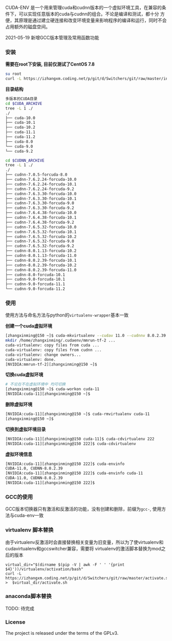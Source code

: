 
CUDA-ENV 是一个用来管理cuda和cudnn版本的一个虚拟环境工具，在兼容的条件下，可以实现任意版本的cuda与cudnn的组合。不论是编译和测试，都十分
方便，其原理是通过建立硬连接和改变环境变量来影响程序的编译和运行，同时不会占用额外的磁盘空间。

2021-05-19 新增GCC版本管理及常用函数功能

### 安装

**需要在root下安装, 目前仅测试了CentOS 7.8**
```bash
su root
curl -L https://izhangxm.coding.net/p/git/d/Switchers/git/raw/master/install.sh | bash
```

**目录结构**
```bash
多版本的CUDA目录
cd $CUDA_ARCHIVE
tree -L 1 ./
./
├── cuda-10.0
├── cuda-10.1
├── cuda-10.2
├── cuda-11.1
├── cuda-11.2
├── cuda-8.0
└── cuda-9.0
└── cuda-9.2

cd $CUDNN_ARCHIVE
tree -L 1 ./
./
├── cudnn-7.0.5-forcuda-8.0
├── cudnn-7.6.2.24-forcuda-10.0
├── cudnn-7.6.2.24-forcuda-10.1
├── cudnn-7.6.2.24-forcuda-9.2
├── cudnn-7.6.3.30-forcuda-10.0
├── cudnn-7.6.3.30-forcuda-10.1
├── cudnn-7.6.3.30-forcuda-9.0
├── cudnn-7.6.3.30-forcuda-9.2
├── cudnn-7.6.4.38-forcuda-10.0
├── cudnn-7.6.4.38-forcuda-10.1
├── cudnn-7.6.4.38-forcuda-9.2
├── cudnn-7.6.5.32-forcuda-10.0
├── cudnn-7.6.5.32-forcuda-10.1
├── cudnn-7.6.5.32-forcuda-10.2
├── cudnn-7.6.5.32-forcuda-9.0
├── cudnn-7.6.5.32-forcuda-9.2
├── cudnn-8.0.1.13-forcuda-10.2
├── cudnn-8.0.1.13-forcuda-11.0
├── cudnn-8.0.2.39-forcuda-10.1
├── cudnn-8.0.2.39-forcuda-10.2
├── cudnn-8.0.2.39-forcuda-11.0
├── cudnn-8.0-forcuda-10.1
├── cudnn-9.0-forcuda-10.1
├── cudnn-9.0-forcuda-11.1
└── cudnn-9.0-forcuda-11.2
```

### 使用
使用方法与命名方法与python的`virtualenv-wrapper`基本一致

**创建一个cuda虚拟环境**
```bash
[zhangxinming@150 ~]$ cuda-mkvirtualenv --cudav 11.0 --cudnnv 8.0.2.39 --envname mmrun-tf-2
mkdir /home/zhangxinming/.cudaenv/mmrun-tf-2 ...
cuda-virtualenv: copy files from cuda ...
cuda-virtualenv: copy files from cudnn ...
cuda-virtualenv: change owners...
cuda-virtualenv: done.
[NVIDIA:mmrun-tf-2][zhangxinming@150 ~]$ 

```

**切换cuda虚拟环境**
```bash
# 不论在不在虚拟环境中 均可切换
[zhangxinming@150 ~]$ cuda-workon cuda-11
[NVIDIA:cuda-11][zhangxinming@150 ~]$
```

**删除虚拟环境**
```bash
[NVIDIA:cuda-11][zhangxinming@150 ~]$ cuda-rmvirtualenv cuda-11
[zhangxinming@150 ~]$

```

**切换到虚拟环境目录**
```bash
[NVIDIA:cuda-11][zhangxinming@150 cuda-11]$ cuda-cdvirtualenv 222 
[NVIDIA:cuda-11][zhangxinming@150 222]$ cuda-cdvirtualenv 
```

**虚拟环境信息**
```bash
[NVIDIA:cuda-11][zhangxinming@150 222]$ cuda-envinfo 
CUDA-11.0, CUDNN-8.0.2.39
[NVIDIA:cuda-11][zhangxinming@150 222]$ cuda-envinfo cuda-11 
CUDA-11.0, CUDNN-8.0.2.39
[NVIDIA:cuda-11][zhangxinming@150 222]$ 

```

### GCC的使用
GCC版本切换器只有激活和反激活的功能，没有创建和删除，前缀为`gcc-`, 使用方法与cuda-env一致


### virtualenv 脚本替换
由于virtualenv反激活时会直接替换相关变量为旧变量，所以为了使virtualenv和cudavirtualenv和gccswitcher兼容，需要将
virtualenv的激活脚本替换为mod之后的版本

```shell
virtual_dir="$(dirname $(pip -V | awk -F ' ' '{print $4}'))/virtualenv/activation/bash"
curl -L https://izhangxm.coding.net/p/git/d/Switchers/git/raw/master/activate.sh >  $virtual_dir/activate.sh
```

### anaconda脚本替换
TODO: 待完成

### License
The project is released under the terms of the GPLv3.
